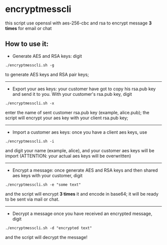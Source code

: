 # encryptmesscli
this script use openssl with aes-256-cbc and rsa to encrypt message <strong>3 times</strong> for email or chat

## How to use it:
- Generate AES and RSA keys: digit
```
./encryptmesscli.sh -g
```
to generate AES keys and RSA pair keys;
<hr>

- Export your aes keys: your customer have got to copy his rsa.pub key and send it to you. With your customer's rsa.pub key, digit

```
./encryptmesscli.sh -x
```
enter the name of sent customer rsa.pub key (example, alice.pub); the script will encrypt your aes key with your client rsa.pub key;
<hr>

- Import a customer aes keys: once you have a client aes keys, use

```
./encryptmesscli.sh -i
```
and digit your name (example, alice), and your customer aes keys will be import (ATTENTION: your actual aes keys will be overwritten)
<hr>

- Encrypt a message: once generate AES and RSA keys and then shared aes keys with your customer, digit

```
./encryptmesscli.sh -e "some text"
```
and the script will encrypt <strong>3 times</strong> it and encode in base64; it will be ready to be sent via mail or chat.
<hr>

- Decrypt a message once you have received an encrypted message, digit

```
./encryptmesscli.sh -d "encrypted text"
```
and the script will decrypt the message!
